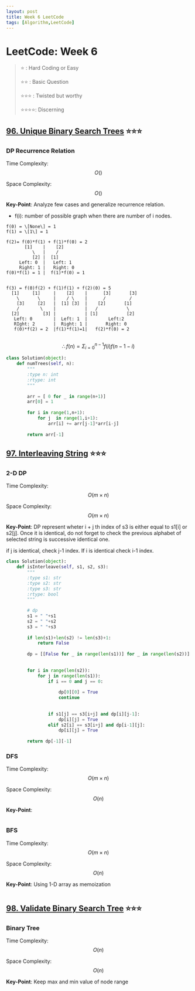 ```yaml
---
layout: post
title: Week 6 LeetCode
tags: [Algorithm,LeetCode]
---
```

# LeetCode: Week 6
> :star: : Hard Coding or Easy
>
> :star::star: : Basic Question
>
> :star::star::star: : Twisted but worthy
>
> :star::star::star::star:: Discerning
## [96. Unique Binary Search Trees](https://leetcode.com/problems/unique-binary-search-trees/) :star::star::star:

### DP Recurrence Relation

Time Complexity: $$O()$$

Space Complexity: $$O()$$

**Key-Point**: Analyze few cases and generalize recurrence relation.
* f(i): number of possible graph when there are number of i nodes.
```
f(0) = \[None\] = 1 
f(1) = \[1\] = 1

f(2)= f(0)*f(1) + f(1)*f(0) = 2
       [1]    |    [2]
          \   |    /
          [2] |  [1]
     Left: 0  |   Left: 1
     Right: 1 |   Right: 0
f(0)*f(1) = 1 |  f(1)*f(0) = 1
          
          
f(3) = f(0)f(2) + f(1)f(1) + f(2)(0) = 5
  [1]     [1]     |    [2]    |      [3]       [3]
    \       \     |    / \    |      /         /
    [3]     [2]   |  [1] [3]  |    [2]       [1]
    /        \    |           |   /           \
  [2]         [3] |           | [1]           [2]
   Left: 0        |  Left: 1  |        Left:2
   RIght: 2       |  Right: 1 |       Right: 0
   f(0)*f(2) = 2  |f(1)*f(1)=1|   f(2)*f(0) = 2
      
```
$$
\therefore f(n) = \Sigma_{i=0}^{n-1}{f(i)f(n-1-i)}
$$


```python
class Solution(object):
    def numTrees(self, n):
        """
        :type n: int
        :rtype: int
        """
        
        arr = [ 0 for _ in range(n+1)]
        arr[0] = 1
        
        for i in range(1,n+1):
            for j  in range(1,i+1):
                arr[i] += arr[j-1]*arr[i-j]
                
        return arr[-1]
```

## [97. Interleaving String](https://leetcode.com/problems/interleaving-string/) :star::star::star:

### 2-D DP

Time Complexity: $$O(m\times n)$$

Space Complexity: $$O(m \times n)$$

**Key-Point**: DP represent wheter i + j th index of s3 is either equal to s1\[i] or s2\[j]. Once it is identical, do not forget to check the previous alphabet of selected string is successive identical one.

if j is identical, check j-1 index. If i is identical check i-1 index.


```python
class Solution(object):
    def isInterleave(self, s1, s2, s3):
        """
        :type s1: str
        :type s2: str
        :type s3: str
        :rtype: bool
        """
        
        # dp
        s1 = " "+s1
        s2 = " "+s2
        s3 = " "+s3
        
        if len(s1)+len(s2) != len(s3)+1:
            return False
        
        dp = [[False for _ in range(len(s1))] for _ in range(len(s2))]
        
       
        for i in range(len(s2)):
            for j in range(len(s1)):
                if i == 0 and j == 0:
                    
                    dp[0][0] = True
                    continue
            
            
                if s1[j] == s3[i+j] and dp[i][j-1]: 
                    dp[i][j] = True
                elif s2[i] == s3[i+j] and dp[i-1][j]:
                    dp[i][j] = True
                
        return dp[-1][-1]
```
### DFS

Time Complexity: $$O(m\times n)$$

Space Complexity: $$O(n)$$

**Key-Point**: 
```python


```

### BFS

Time Complexity: $$O(m\times n)$$

Space Complexity: $$O(n)$$

**Key-Point**: Using 1-D array as memoization

```python


```

## [98. Validate Binary Search Tree](https://leetcode.com/problems/validate-binary-search-tree/) :star::star::star:

### Binary Tree

Time Complexity: $$O(n)$$

Space Complexity: $$O(n)$$

**Key-Point**: Keep  max and min value of node range

```python


```
